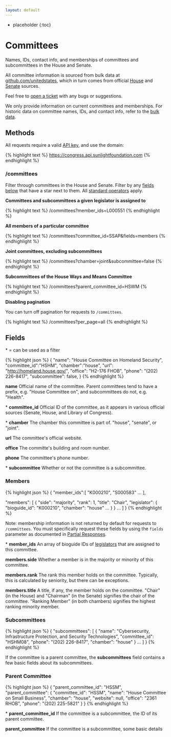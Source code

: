 ```yaml
---
layout: default
---
```



* placeholder
{:toc}

# Committees

Names, IDs, contact info, and memberships of committees and subcommittees in the House and Senate.

All committee information is sourced from bulk data at [github.com/unitedstates](https://github.com/unitedstates/congress-legislators), which in turn comes from official [House](http://clerk.house.gov/committee_info/index.aspx) and [Senate](http://www.senate.gov/general/committee_assignments/assignments.htm) sources.

Feel free to [open a ticket](https://github.com/unitedstates/congress-legislators/issues/new) with any bugs or suggestions.

We only provide information on current committees and memberships. For historic data on committee names, IDs, and contact info, refer to the [bulk data](https://github.com/unitedstates/congress-legislators).

## Methods

All requests require a valid [API key](index.html#parameters/api-key), and use the domain:

{% highlight text %}
https://congress.api.sunlightfoundation.com
{% endhighlight %}

### /committees

Filter through committees in the House and Senate. Filter by any [fields below](#fields) that have a star next to them. All [standard operators](index.html#parameters/operators) apply.

**Committees and subcommittees a given legislator is assigned to**

{% highlight text %}
/committees?member_ids=L000551
{% endhighlight %}

**All members of a particular committee**

{% highlight text %}
/committees?committee_id=SSAP&fields=members
{% endhighlight %}

**Joint committees, excluding subcommittees**

{% highlight text %}
/committees?chamber=joint&subcommittee=false
{% endhighlight %}

**Subcommittees of the House Ways and Means Committee**

{% highlight text %}
/committees?parent_committee_id=HSWM
{% endhighlight %}

**Disabling pagination**

You can turn off pagination for requests to `/committees`.

{% highlight text %}
/committees?per_page=all
{% endhighlight %}

## Fields

\* = can be used as a filter

{% highlight json %}
{
  "name": "House Committee on Homeland Security",
  "committee_id":"HSHM",
  "chamber":"house",
  "url": "http://homeland.house.gov/",
  "office": "H2-176 FHOB",
  "phone": "(202) 226-8417",
  "subcommittee": false,
}
{% endhighlight %}

**name**
Official name of the committee. Parent committees tend to have a prefix, e.g. "House Committee on", and subcommittees do not, e.g. "Health".

\* **committee_id**
Official ID of the committee, as it appears in various official sources (Senate, House, and Library of Congress).

\* **chamber**
The chamber this committee is part of. "house", "senate", or "joint".

**url**
The committee's official website.

**office**
The committe's building and room number.

**phone**
The committee's phone number.

\* **subcommittee**
Whether or not the committee is a subcommittee.

### Members

{% highlight json %}
{
  "member_ids":[
    "K000210",
    "S000583"
    ...
  ],

  "members": [
    {
      "side": "majority",
      "rank": 1,
      "title": "Chair",
      "legislator": {
        "bioguide_id": "K000210",
        "chamber": "house"
        ...
      }
    }
    ...
  ]
}
{% endhighlight %}

Note: membership information is not returned by default for requests to `/committees`. You must specifically request these fields by using the `fields` parameter as documented in [Partial Responses](index.html#parameters/partial-responses).

\* **member_ids**
An array of bioguide IDs of [legislators](legislators.html) that are assigned to this committee.

**members.side**
Whether a member is in the majority or minority of this committee.

**members.rank**
The rank this member holds on the committee. Typically, this is calculated by seniority, but there can be exceptions.

**members.title**
A title, if any, the member holds on the committee. "Chair" (in the House) and "Chairman" (in the Senate) signifies the chair of the committee. "Ranking Member" (in both chambers) signifies the highest ranking minority member.

### Subcommittees

{% highlight json %}
{
  "subcommittees": [
    {
      "name": "Cybersecurity, Infrastructure Protection, and Security Technologies",
      "committee_id": "HSHM08",
      "phone": "(202) 226-8417",
      "chamber": "house"
    }
    ...
  ]
}
{% endhighlight %}

If the committee is a parent committee, the **subcommittees** field contains a few basic fields about its subcommittees.

### Parent Committee

{% highlight json %}
{
  "parent_committee_id": "HSSM",
  "parent_committee": {
    "committee_id": "HSSM",
    "name": "House Committee on Small Business",
    "chamber": "house",
    "website": null,
    "office": "2361 RHOB",
    "phone":  "(202) 225-5821"
  }
}
{% endhighlight %}

\* **parent_committee_id**
If the committee is a subcommittee, the ID of its parent committee.

**parent_committee**
If the committee is a subcommittee, some basic details